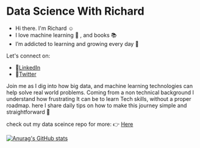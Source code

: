 
# Data Science With Richard

- Hi there. I'm Richard :relaxed:
- I love machine learning :robot: , and books :books:
- I’m addicted to learning and growing every day :seedling:

Let's connect on:
- 🔗[LinkedIn](https://www.linkedin.com/in/richard-sarpong-b911011a4/)
- 🔗[Twitter](https://twitter.com/richardjnsa)

Join me as I dig into how big data, and machine learning technologies can help solve real world problems. Coming from a non technical background I understand how frustrating It can be to learn Tech skills, without a proper roadmap. here I share daily tips on how to make this journey simple and straightforward  :pencil:

check out my data sceince repo for more: :point_right:   [Here](https://github.com/Richard-Jrn/dataScience)


[![Anurag's GitHub stats](https://github-readme-stats.vercel.app/api?username=Richard-jrn)](https://github.com/anuraghazra/github-readme-stats)

